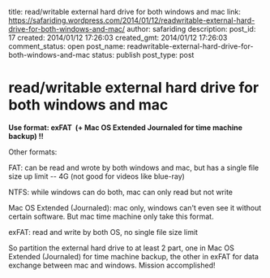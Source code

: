 title: read/writable external hard drive for both windows and mac
link: https://safariding.wordpress.com/2014/01/12/readwritable-external-hard-drive-for-both-windows-and-mac/
author: safariding
description: 
post_id: 17
created: 2014/01/12 17:26:03
created_gmt: 2014/01/12 17:26:03
comment_status: open
post_name: readwritable-external-hard-drive-for-both-windows-and-mac
status: publish
post_type: post

# read/writable external hard drive for both windows and mac

**Use format: exFAT  (+ Mac OS Extended Journaled for time machine backup) !!**

Other formats:

FAT: can be read and wrote by both windows and mac, but has a single file size up limit -- 4G (not good for videos like blue-ray)

NTFS: while windows can do both, mac can only read but not write

Mac OS Extended (Journaled): mac only, windows can't even see it without certain software. But mac time machine only take this format.

exFAT: read and write by both OS, no single file size limit

So partition the external hard drive to at least 2 part, one in Mac OS Extended (Journaled) for time machine backup, the other in exFAT for data exchange between mac and windows. Mission accomplished!